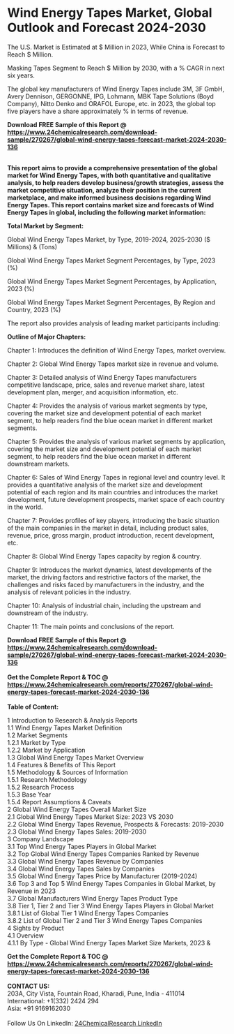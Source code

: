 <h1>Wind Energy Tapes Market, Global Outlook and Forecast 2024-2030</h1><p>
The U.S. Market is Estimated at $ Million in 2023, While China is Forecast to Reach $ Million.</p><p>
Masking Tapes Segment to Reach $ Million by 2030, with a % CAGR in next six years.</p><p>
The global key manufacturers of Wind Energy Tapes include 3M, 3F GmbH, Avery Dennison, GERGONNE, IPG, Lohmann, MBK Tape Solutions (Boyd Company), Nitto Denko and ORAFOL Europe, etc. in 2023, the global top five players have a share approximately % in terms of revenue.</p><div><b>Download FREE Sample of this Report @ 
            <a href="https://www.24chemicalresearch.com/download-sample/270267/global-wind-energy-tapes-forecast-market-2024-2030-136">
            https://www.24chemicalresearch.com/download-sample/270267/global-wind-energy-tapes-forecast-market-2024-2030-136</a></b></div><br><p>
<strong>This report aims to provide a comprehensive presentation of the global market for Wind Energy Tapes, with both quantitative and qualitative analysis, to help readers develop business/growth strategies, assess the market competitive situation, analyze their position in the current marketplace, and make informed business decisions regarding Wind Energy Tapes. This report contains market size and forecasts of Wind Energy Tapes in global, including the following market information:</strong>
</p><p>
<strong>Total Market by Segment:</strong></p><p>
Global Wind Energy Tapes Market, by Type, 2019-2024, 2025-2030 ($ Millions) &amp; (Tons)</p><p>
Global Wind Energy Tapes Market Segment Percentages, by Type, 2023 (%)</p><p>
</p><p>
Global Wind Energy Tapes Market Segment Percentages, by Application, 2023 (%)</p><p>
</p><p>
Global Wind Energy Tapes Market Segment Percentages, By Region and Country, 2023 (%)</p><p>
</p><p>
The report also provides analysis of leading market participants including:</p><p>
</p><p>
</p><p>
</p><p><strong>Outline of Major Chapters:</strong></p><p>
</p><p>Chapter 1: Introduces the definition of Wind Energy Tapes, market overview.</p><p>
Chapter 2: Global Wind Energy Tapes market size in revenue and volume.</p><p>
Chapter 3: Detailed analysis of Wind Energy Tapes manufacturers competitive landscape, price, sales and revenue market share, latest development plan, merger, and acquisition information, etc.</p><p>
Chapter 4: Provides the analysis of various market segments by type, covering the market size and development potential of each market segment, to help readers find the blue ocean market in different market segments.</p><p>
Chapter 5: Provides the analysis of various market segments by application, covering the market size and development potential of each market segment, to help readers find the blue ocean market in different downstream markets.</p><p>
Chapter 6: Sales of Wind Energy Tapes in regional level and country level. It provides a quantitative analysis of the market size and development potential of each region and its main countries and introduces the market development, future development prospects, market space of each country in the world.</p><p>
Chapter 7: Provides profiles of key players, introducing the basic situation of the main companies in the market in detail, including product sales, revenue, price, gross margin, product introduction, recent development, etc.</p><p>
Chapter 8: Global Wind Energy Tapes capacity by region &amp; country.</p><p>
Chapter 9: Introduces the market dynamics, latest developments of the market, the driving factors and restrictive factors of the market, the challenges and risks faced by manufacturers in the industry, and the analysis of relevant policies in the industry.</p><p>
Chapter 10: Analysis of industrial chain, including the upstream and downstream of the industry.</p><p>
Chapter 11: The main points and conclusions of the report.</p><div><b>Download FREE Sample of this Report @ 
            <a href="https://www.24chemicalresearch.com/download-sample/270267/global-wind-energy-tapes-forecast-market-2024-2030-136">
            https://www.24chemicalresearch.com/download-sample/270267/global-wind-energy-tapes-forecast-market-2024-2030-136</a></b></div><br><div><b>Get the Complete Report & TOC @ 
            <a href="https://www.24chemicalresearch.com/reports/270267/global-wind-energy-tapes-forecast-market-2024-2030-136">
            https://www.24chemicalresearch.com/reports/270267/global-wind-energy-tapes-forecast-market-2024-2030-136</a></b></div><br>
            <b>Table of Content:</b><p>1 Introduction to Research & Analysis Reports<br />
    1.1 Wind Energy Tapes Market Definition<br />
    1.2 Market Segments<br />
        1.2.1 Market by Type<br />
        1.2.2 Market by Application<br />
    1.3 Global Wind Energy Tapes Market Overview<br />
    1.4 Features & Benefits of This Report<br />
    1.5 Methodology & Sources of Information<br />
        1.5.1 Research Methodology<br />
        1.5.2 Research Process<br />
        1.5.3 Base Year<br />
        1.5.4 Report Assumptions & Caveats<br />
2 Global Wind Energy Tapes Overall Market Size<br />
    2.1 Global Wind Energy Tapes Market Size: 2023 VS 2030<br />
    2.2 Global Wind Energy Tapes Revenue, Prospects & Forecasts: 2019-2030<br />
    2.3 Global Wind Energy Tapes Sales: 2019-2030<br />
3 Company Landscape<br />
    3.1 Top Wind Energy Tapes Players in Global Market<br />
    3.2 Top Global Wind Energy Tapes Companies Ranked by Revenue<br />
    3.3 Global Wind Energy Tapes Revenue by Companies<br />
    3.4 Global Wind Energy Tapes Sales by Companies<br />
    3.5 Global Wind Energy Tapes Price by Manufacturer (2019-2024)<br />
    3.6 Top 3 and Top 5 Wind Energy Tapes Companies in Global Market, by Revenue in 2023<br />
    3.7 Global Manufacturers Wind Energy Tapes Product Type<br />
    3.8 Tier 1, Tier 2 and Tier 3 Wind Energy Tapes Players in Global Market<br />
        3.8.1 List of Global Tier 1 Wind Energy Tapes Companies<br />
        3.8.2 List of Global Tier 2 and Tier 3 Wind Energy Tapes Companies<br />
4 Sights by Product<br />
    4.1 Overview<br />
        4.1.1 By Type - Global Wind Energy Tapes Market Size Markets, 2023 &</p><div><b>Get the Complete Report & TOC @ 
            <a href="https://www.24chemicalresearch.com/reports/270267/global-wind-energy-tapes-forecast-market-2024-2030-136">
            https://www.24chemicalresearch.com/reports/270267/global-wind-energy-tapes-forecast-market-2024-2030-136</a></b></div><br><b>CONTACT US:</b><br>
            203A, City Vista, Fountain Road, Kharadi, Pune, India - 411014<br>
            International: +1(332) 2424 294<br>
            Asia: +91 9169162030 <br><br>
            Follow Us On LinkedIn: <a href="https://www.linkedin.com/company/24chemicalresearch/">24ChemicalResearch LinkedIn</a>